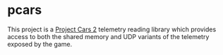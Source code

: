# pcars
This project is a [Project Cars 2](https://www.projectcarsgame.com/)
telemetry reading library
which provides access to both the
shared memory and UDP variants
of the telemetry exposed by the game.
